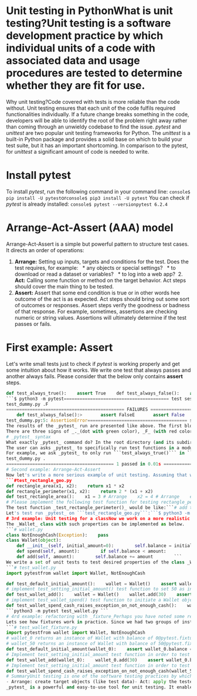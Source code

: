 # Unit testing in PythonWhat is unit testing?Unit testing is a software development practice by which individual units of a code with associated data and usage procedures are tested to determine whether they are fit for use.
Why unit testing?Code covered with tests is more reliable than the code without. Unit testing ensures that each unit of the code fulfils required functionalities individually. If a future change breaks something in the code, developers will be able to identify the root of the problem right away rather than coming through an unwieldy codebase to find the issue.
_pytest_ and _unittest_ are two popular unit testing frameworks for Python. The _unittest_ is a built-in Python package and provides a solid base on which to build your test suite, but it has an important shortcoming. In comparison to the pytest, for _unittest_ a significant amount of code is needed to write.

# Install pytest
To install _pytest_, run the following command in your command line:
```console$ pip install -U pytest```or```console$ pip3 install -U pytest```
You can check if _pytest_ is already installed:
```console$ pytest --versionpytest 6.2.4```
# Arrange-Act-Assert (AAA) model
Arrange-Act-Assert is a simple but powerful pattern to structure test cases. It directs an order of operations:
1. **Arrange:** Setting up inputs, targets and conditions for the test. Does the test requires, for example:   * any objects or special settings?   * to download or read a dataset or variables?   * to log into a web app?  2. **Act:** Calling some function or method on the target behavior. Act steps should cover the main thing to be tested.
3. **Assert:** Assert that some end condition is true or in other words hee outcome of the act is as expected. Act steps should bring out some sort of outcomes or responses. Assert steps verify the goodness or badness of that response. For example, sometimes, assertions are checking numeric or string values. Assertions will ultimately determine if the test passes or fails.
# First example: Assert
Let's write small tests just to check if _pytest_ is working properly and get some intuition about how it works. We write one test that always passes and another always fails. Please consider that the below only contains **assert** steps.
```#test_dummy.py
def test_always_true():    assert True    def test_always_false():    assert False```Now we may ask your Python to run the _pytest_:
```$ python3 -m pytest======================================== test session starts ========================================platform darwin -- Python 3.8.0, pytest-6.2.4, py-1.10.0, pluggy-0.13.1rootdir: /path_to_the_working_directory/plugins: anyio-2.2.0collected 2 items                                                                                   
test_dummy.py .F                                                                              [100%]
============================================= FAILURES ==============================================_________________________________________ test_always_false _________________________________________
    def test_always_false():>       assert FalseE       assert False
test_dummy.py:5: AssertionError====================================== short test summary info ======================================FAILED test_dummy.py::test_always_false - assert False==================================== 1 failed, 1 passed in 0.11s ====================================```
The results of the _pytest_ run are presented like above. The first block (test session starts) shows the system state like Python and pytest versions, root directory, and installed plugins in the first three lines. The other lines indicated the discovered tests. The next block lists the failed tests.
There are three signs of _._(dot with green color), _F_ (with red color) and _E_ (with red color) in the _pytest_ output that indicate passed test, failed test and raising an unexpected exception in a test.
# _pytest_ syntax
What exactly _pytest_ command do? In the root directory (and its subdirectories), _pytest_ looks for ```test_*.py``` and ```*_test.py``` files. In such files, _pytest_ looks for ```test``` prefixed test functions, like ```test_func1()```, and runs them.
The user can asks _pytest_ to specifically run test functions in a module and skip all other modules```$ python3 -m pytest test_module1.py```or to run specific test function in a test module```$ python3 -m pytest test_module1.py::test_funct1.py```where ```test_funct1.py``` is a test function in ```test_module1.py``` module.
For example, we ask _pytest_ to only run ```test_always_true()``` in ```test_dummy.py``` by```$ python3 -m pytest test_dummy.py::test_always_true```and the output is```======================================== test session starts ========================================platform darwin -- Python 3.8.0, pytest-6.2.4, py-1.10.0, pluggy-0.13.1rootdir: /Users/mohammad.mirkazemi/Documents/Afternoon Coding/unit_testingplugins: anyio-2.2.0collected 1 item                                                                                    
test_dummy.py .                                                                               [100%]
========================================= 1 passed in 0.01s =========================================```that shows only ```test_always_true``` was run.
# Second example: Arrange-Act-Assert
Now let's write a more serious example of unit testing. Assuming that we wrote two functions for calculating the perimeter and area of a rectangle like the following. The _test_rectangle_area()_ test function is provided for _rectangle_area()_. Please write the other one test function, _test_rectangle_perimeter()_ for _rectangle_perimeter()_.
```#test_rectangle_geo.py
def rectangle_area(x1, x2):    return x1 * x2
def rectangle_perimeter(x1, x2):    return 2 * (x1 + x2)
def test_rectangle_area():    x1 = 3 # Arrange    x2 = 4 # Arrange    expected_area = 12 # Arrange    calculated_area = rectangle_area(x1, x2) # Act    assert expected_area == calculated_area # Assert
# Please implement the following test function for testing rectangle_perimeter()    # def test_rectangle_perimeter():#    # Arrange#    # Act#    # Assert```
The test function _test_rectangle_perimeter()_ would be like:```# add to test_rectangle_geo.pydef test_rectangle_perimeter():    assert rectangle_perimeter(2, 4) == 12```
Let's test run _pytest_ on ```test_rectangle_geo.py```:```$ python3 -m pytest test_rectangle_geo.py```
# 3rd example: Unit testing for a classNow we work on a more realistic example. Assume that we have a class of _Wallet_ with such properties:- an instance of object is initiated with a given initial balance of money- if no initial balance is provided the instance is generated with defaut balance of 0- the balance of the a _Wallet_ instance is saved in ```balance``` attribute- one can add cash to a _Wallet_ instance using ```add``` method- one can add spend from a _Wallet_ instance using ```spend``` method- if one wants to spend more than ```balance``` of the _Wallet_ instance, an NotEnoughCash exception should be raised.
The _Wallet_ class with such properties can be implemented as below.
```# wallet.py
class NotEnoughCash(Exception):    pass
class Wallet(object):
    def __init__(self, initial_amount=0):        self.balance = initial_amount
    def spend(self, amount):        if self.balance < amount:            raise NotEnoughCash(f'Not enough cash available to spend {amount}')        self.balance -= amount
    def add(self, amount):        self.balance += amount        ```
We write a set of unit tests to test desired properties of the class _Wallet_. Please complete the incomplete test functions:
```# test_wallet.py
import pytestfrom wallet import Wallet, NotEnoughCash

def test_default_initial_amount():    wallet = Wallet()    assert wallet.balance == 0
# implement test_setting_initial_amount() test function to set 50 as initial amountdef test_setting_initial_amount():##
def test_wallet_add():    wallet = Wallet()    wallet.add(30)    assert wallet.balance == 30
# implement test_wallet_spend() test function to initiate a Wallet object with 50 and spend 30 and then test the expected balance 20def test_wallet_spend():##
def test_wallet_spend_cash_raises_exception_on_not_enough_cash():    wallet = Wallet(50)    with pytest.raises(NotEnoughCash):        wallet.spend(100)        ```After completing the above test module you may run it by
```python3 -m pytest test_wallet.py ```
# 4rd example: refactoring with _fixture_Perhaps you have noted some repetition of coding for initializing objects in each test. We initialize two times the same _Wallet_ instance with an initial amount of zero and three times with initial amounts of 50. In big projects, sometimes each **arrange** step needs a large amount of coding since it may need reading a database, extracting a subset, some calculation, etc. The _pytest_ have a solution to reduce the amount of boilerplate code in such cases. Fixtures help us set up some helper code. They should run in order to **arrange** the tests before any tests are executed.
Lets see how fixtures work in practice. Since we had two groups of instance creation with zero and 50 initial amounts, we wrote two fixtures to make objects with the desired initial amount. Then each test function takes a suitable fixture function.
```# test_wallet_fixture.py
import pytestfrom wallet import Wallet, NotEnoughCash
# wallet_0 returns an instance of Wallet with balance of 0@pytest.fixturedef wallet_0():    return Wallet()
# wallet_50 returns an instance of Wallet with balance of 50@pytest.fixturedef wallet_50():    return Wallet(50)
def test_default_initial_amount(wallet_0):    assert wallet_0.balance == 0
# Implement test_setting_initial_amount test function in order to test the balance of Wallet instance with initial amount of 50 # def test_setting_initial_amount(...#     ...
def test_wallet_add(wallet_0):    wallet_0.add(30)    assert wallet_0.balance == 30
# Implement test_setting_initial_amount test function in order to test the balance of Wallet instance initiated with 50 after spending 30 # def test_wallet_spend(...#     ...
def test_wallet_spend_cash_raises_exception_on_not_enough_cash(wallet_50):    with pytest.raises(NotEnoughCash):        wallet_50.spend(100)```
# SummaryUnit testing is one of the software testing practices by which the smallest components of a software are tested individually. It also helps you to find the probable bugs which are created by future changes in the code. The AAA (Arrange-Act-Assert) pattern is a standard for software testing:
- Arrange: create target objects (like test data)- Act: apply the tested method- Assert: check whether the expectations were met
_pytest_ is a powerful and easy-to-use tool for unit testing. It enables a programmer to test the outcome of a method or function with few lines of code. It also provides _fixture_ functions to prevent writing boilerplate codes to generate testing data. 
